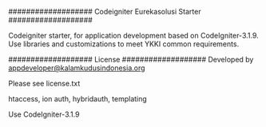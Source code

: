 ###################
Codeigniter Eurekasolusi Starter
###################

Codeigniter starter, for application development based on CodeIgniter-3.1.9.
Use libraries and customizations to meet YKKI common requirements.


###################
License
###################
Developed by appdeveloper@kalamkudusindonesia.org

Please see license.txt

htaccess, ion auth, hybridauth, templating


Use CodeIgniter-3.1.9